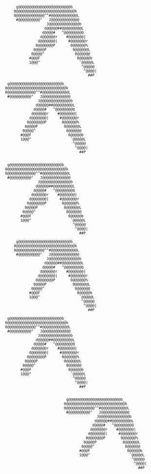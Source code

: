          g@@@@@@@@@@@@@@@@@@@@@@@@b_                           
        0@@@@@@@@@@@@@@@@@@@@@@@@@@@k        
        0@@@@@@@@@@@@@^^#@@@@@@@@@@@@L        
         #@@@@@@@@@@"   J@@@@@@@@@@@@@        
                       J@@@@@@@@@@@@@@b      
                      d@@@@@##@@@@@@@@@L      
                     d@@@@#   ^@@@@@@@@Q      
                    d@@@@@@r    #@@@@@@@|
                   d@@@@@@@|     #@@@@@@@r    
                  0@@@@@@@P       0@@@@@@%    
                 0@@@@P            0@@@@@@L  
                0@@@@^              0@@@@@@  
               #@@@F                 0@@@@@b  
               1@@@^                  `@@@@@L 
                                       ^@@@@@ 
                                        ^@@@@|
                                          ##P

     g@@@@@@@@@@@@@@@@@@@@@@@@b_          
    0@@@@@@@@@@@@@@@@@@@@@@@@@@@k        
    0@@@@@@@@@@@@@^^#@@@@@@@@@@@@L        
     #@@@@@@@@@@"   J@@@@@@@@@@@@@        
                   J@@@@@@@@@@@@@@b      
                  d@@@@@##@@@@@@@@@L      
                 d@@@@#   ^@@@@@@@@Q      
                d@@@@@@r    #@@@@@@@|
               d@@@@@@@|     #@@@@@@@r    
              0@@@@@@@P       0@@@@@@%    
             0@@@@P            0@@@@@@L  
            0@@@@^              0@@@@@@  
           #@@@F                 0@@@@@b  
           1@@@^                  `@@@@@L 
                                   ^@@@@@ 
                                    ^@@@@|
                                      ##P              
                                                                            
                                             
     g@@@@@@@@@@@@@@@@@@@@@@@@b_          
    0@@@@@@@@@@@@@@@@@@@@@@@@@@@k        
    0@@@@@@@@@@@@@^^#@@@@@@@@@@@@L        
     #@@@@@@@@@@"   J@@@@@@@@@@@@@        
                   J@@@@@@@@@@@@@@b      
                  d@@@@@##@@@@@@@@@L      
                 d@@@@#   ^@@@@@@@@Q      
                d@@@@@@r    #@@@@@@@|
               d@@@@@@@|     #@@@@@@@r    
              0@@@@@@@P       0@@@@@@%    
             0@@@@P            0@@@@@@L  
            0@@@@^              0@@@@@@  
           #@@@F                 0@@@@@b  
           1@@@^                  `@@@@@L 
                                   ^@@@@@ 
                                    ^@@@@|
                                      ##P

         g@@@@@@@@@@@@@@@@@@@@@@@@b_                           
        0@@@@@@@@@@@@@@@@@@@@@@@@@@@k        
        0@@@@@@@@@@@@@^^#@@@@@@@@@@@@L        
         #@@@@@@@@@@"   J@@@@@@@@@@@@@        
                       J@@@@@@@@@@@@@@b      
                      d@@@@@##@@@@@@@@@L      
                     d@@@@#   ^@@@@@@@@Q      
                    d@@@@@@r    #@@@@@@@|
                   d@@@@@@@|     #@@@@@@@r    
                  0@@@@@@@P       0@@@@@@%    
                 0@@@@P            0@@@@@@L  
                0@@@@^              0@@@@@@  
               #@@@F                 0@@@@@b  
               1@@@^                  `@@@@@L 
                                       ^@@@@@ 
                                        ^@@@@|
                                          ##P

     g@@@@@@@@@@@@@@@@@@@@@@@@b_          
    0@@@@@@@@@@@@@@@@@@@@@@@@@@@k        
    0@@@@@@@@@@@@@^^#@@@@@@@@@@@@L        
     #@@@@@@@@@@"   J@@@@@@@@@@@@@        
                   J@@@@@@@@@@@@@@b      
                  d@@@@@##@@@@@@@@@L      
                 d@@@@#   ^@@@@@@@@Q      
                d@@@@@@r    #@@@@@@@|
               d@@@@@@@|     #@@@@@@@r    
              0@@@@@@@P       0@@@@@@%    
             0@@@@P            0@@@@@@L  
            0@@@@^              0@@@@@@  
           #@@@F                 0@@@@@b  
           1@@@^                  `@@@@@L 
                                   ^@@@@@ 
                                    ^@@@@|
                                      ##P              
                                                                            

                                g@@@@@@@@@@@@@@@@@@@@@@@@b_          
                               0@@@@@@@@@@@@@@@@@@@@@@@@@@@k        
                               0@@@@@@@@@@@@@^^#@@@@@@@@@@@@L        
                                #@@@@@@@@@@"   J@@@@@@@@@@@@@        
                                              J@@@@@@@@@@@@@@b      
                                             d@@@@@##@@@@@@@@@L      
                                            d@@@@#   ^@@@@@@@@Q      
                                           d@@@@@@r    #@@@@@@@|
                                          d@@@@@@@|     #@@@@@@@r    
                                         0@@@@@@@P       0@@@@@@%    
                                        0@@@@P            0@@@@@@L  
                                       0@@@@^              0@@@@@@  
                                      #@@@F                 0@@@@@b  
                                      1@@@^                  `@@@@@L 
                                                              ^@@@@@ 
                                                               ^@@@@|
                                                                 ##P
<!-- 
### Hey there! 👋

<!--
**arnavtolat/arnavtolat** is a ✨ _special_ ✨ repository because its `README.md` (this file) appears on your GitHub profile.

Here are some ideas to get you started:

- 🔭 I’m currently working on ...
- 🌱 I’m currently learning ...
- 👯 I’m looking to collaborate on ...
- 🤔 I’m looking for help with ...
- 💬 Ask me about ...
- 📫 How to reach me: ...
- 😄 Pronouns: ...
- ⚡ Fun fact: ...
-->
<!--

My name is Arnav Tolat, and I am a junior at Dartmouth College pursuing a double major in computer science and mathematical data science. In the classroom, I've taken courses including Data Structures, Machine Learning and Statistical Data Analysis, Discrete Mathematics, Digital Electronics, and Multivariable Calculus. Outside of the classroom, I can be found swimming in the Connecticut River, attending a leadership meeting for the Dartmouth Investment and Philanthropy Program, or DJing my radio show on wDCR. I'm passionate about using technology and understanding data to deliver value for people.
 -->
 
<!--
### Technical Skills :hammer:
I have worked extensively with Java, Python, VHDL, Matlab, C, R and Stata. Within Python, I have experience with the NumPy, pandas, Scikit-learn, Matplotlib, pymc3, Statsmodels, and NLTK libraries. I also have experience with LaTeX, Photoshop, Excel and Figma. 
 --><!--
 
### Hey! I'm Arnav, a student at [Dartmouth](https://en.wikipedia.org/wiki/Dartmouth_College) interested in Computer Science, Economics, and Statistics.

On campus, I'm pursuing a double major in Computer Science and Mathematical Data Science while TAing courses in computer science and mathematics and leading organizations including the [Dartmouth Investment and Philanthropy Program](https://dippnh.org), [The Dartmouth](https://www.thedartmouth.com), and the Dartmouth Emerging Markets Group. In my free time, I enjoy hiking, DJing a radio show, and playing chess. 

Most of my projects are in private repos, so if you're interested in seeing them, please reach out via LinkedIn or email! 

<p align="left">
<a href="https://www.linkedin.com/in/tolat">
<img src="https://img.shields.io/badge/LinkedIn-blue?style=for-the-badge&logo=linkedin&labelColor=blue">

📫 arnav.23@dartmouth.edu

<!--

Feel free to contact me :yum:
<br><br>
[<img src="https://img.shields.io/badge/Telegram-%40moepoi-28a8ea">](https://t.me/moepoi)
[<img src="https://img.shields.io/badge/LinkedIn-moepoi-informational">](https://linkedin.com/in/moepoi)
[<img src="https://img.shields.io/badge/Email-moe%40chocola.dev-orange">](mailto:moe@chocola.dev)
[<img src="https://img.shields.io/badge/Personal%20Site-moepoi.dev-red">](https://moepoi.dev)
#### Technical Skills 
 
 | Skill | Selected Projects  | 
| ------- | --- | 
| Java | * Backend system for non-volatile storage of live risk and market data from a variety of sources at custom points in time, developed during an internship at a hedge fund * water | 
| Python | <ul><li>A variety of statistical analyses using NumPy, pandas, matplotlib, statsmodels and more, including of trends in the equities market, racial bias in sentencing, student habits at Dartmouth, and trends in lyrical complexity. Jupyter Notebooks are my go-to for data analyses!</li><li>An ETL pipleine for alternative data built using Python and Apache ETL tools</li><li>Project finding the shortest path around Dartmouth's campus through implementing Djikstra's algorithm </li></ul> | 
 | SQL/Databases | Architecting and implementing custom database architectures for data persistence, error handling, and caching during an internship at a hedge fund, allowing easy lookup and | 
 | React/Native | Architecting and implementing custom database architectures for data persistence, error handling, and caching during an internship at a hedge fund, allowing easy lookup and | 
 
 | Seconds | 301 | 283 |
 | ------- | --- | ---|
 | Seconds | 301 | 283 |
 | Seconds | 301 | 283 |
 | Seconds | 301 | 283 |
* Java
 -- dd --
</a>
</p>

A variety of statistical analyses using NumPy, pandas, matplotlib, statsmodels and more, including of financial data, racial bias in sentencing, student habits at Dartmouth, and trends in lyrical complexity
An ETL pipleine for alternative data built using Python and Apache ETL tools
Project finding the shortest path around Dartmouth's campus through implementing Djikstra's algorithm 

-->

